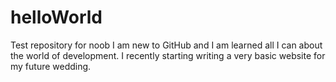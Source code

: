 # helloWorld
Test repository for noob
I am new to GitHub and I am learned all I can about the world of development.
I recently starting writing a very basic website for my future wedding. 
